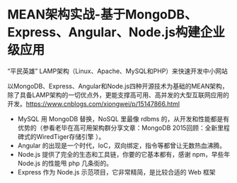 # MEAN架构实战-基于MongoDB、Express、Angular、Node.js构建企业级应用






“平民英雄”
LAMP架构（Linux、Apache、MySQL和PHP）来快速开发中小网站





以MongoDB、Express、Angular和Node.js四种开源技术为基础的MEAN架构，除了具备LAMP架构的一切优点外，更能支撑高可用、高并发的大型互联网应用的开发。https://www.cnblogs.com/xiongwei/p/15147866.html

- MySQL 用 MongoDB 替换，NoSQL 里最像 rdbms 的，从开发和性能都是有优势的（参看老毕在高可用架构群分享文章：MongoDB 2015回顾：全新里程碑式的WiredTiger存储引擎 ）。
- Angular 的出现是一个时代，IoC，双向绑定，指令等都曾让无数热血沸腾。
- Node.js 提供了完全的生态和工具链，你要的它基本都有，感谢 npm，早些年 Node.js 的性能甩 php 几条街的。
- Express 作为 Node.js 示范项目，它非常精简，是比较合适的 Web 框架



